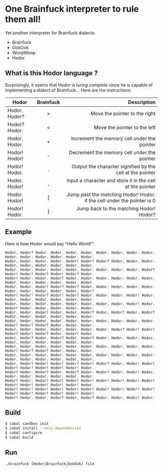 # One Brainfuck interpreter to rule them all!

Yet another interpreter for Brainfuck dialects:

* Brainfuck
* OokOok
* WoopWoop
* Hodor

## What is this Hodor language ?

Surprisingly, it seems that Hodor is *turing complete* since he is capable of implementing a dialect of Brainfuck...
Here are the instructions:

| Hodor         | Brainfuck | Description                                                             |
| ------------- |:---------:| -----------------------------------------------------------------------:|
| Hodor. Hodor? | >         | Move the pointer to the right                                           |
| Hodor? Hodor. | <         | Move the pointer to the left                                            |
| Hodor. Hodor. | +         | Increment the memory cell under the pointer                             |
| Hodor! Hodor! | -         | Decrement the memory cell under the pointer                             |
| Hodor! Hodor. | .         | Output the character signified by the cell at the pointer               |
| Hodor. Hodor! | ,         | Input a character and store it in the cell at the pointer               |
| Hodor. Hodor! | [         | Jump past the matching Hodor! Hodor. if the cell under the pointer is 0 |
| Hodor! Hodor. | ]         | Jump back to the matching Hodor! Hodor?                                 |

## Example

Here is how Hodor would say "Hello World!":
```
Hodor. Hodor? Hodor. Hodor. Hodor. Hodor. Hodor. Hodor. Hodor. Hodor. Hodor. Hodor. Hodor. Hodor. Hodor. Hodor.
Hodor. Hodor. Hodor. Hodor. Hodor! Hodor? Hodor? Hodor. Hodor. Hodor. Hodor. Hodor. Hodor. Hodor. Hodor. Hodor.
Hodor. Hodor. Hodor. Hodor. Hodor. Hodor. Hodor. Hodor. Hodor. Hodor? Hodor! Hodor! Hodor? Hodor! Hodor? Hodor.
Hodor! Hodor. Hodor. Hodor? Hodor. Hodor. Hodor. Hodor. Hodor. Hodor. Hodor. Hodor. Hodor. Hodor. Hodor. Hodor.
Hodor. Hodor. Hodor! Hodor? Hodor? Hodor. Hodor. Hodor. Hodor. Hodor. Hodor. Hodor. Hodor. Hodor. Hodor. Hodor?
Hodor! Hodor! Hodor? Hodor! Hodor? Hodor. Hodor. Hodor. Hodor! Hodor. Hodor. Hodor. Hodor. Hodor. Hodor. Hodor.
Hodor. Hodor. Hodor. Hodor. Hodor. Hodor. Hodor. Hodor. Hodor! Hodor. Hodor! Hodor. Hodor. Hodor. Hodor. Hodor.
Hodor. Hodor. Hodor! Hodor. Hodor. Hodor? Hodor. Hodor? Hodor. Hodor? Hodor. Hodor. Hodor. Hodor. Hodor. Hodor.
Hodor. Hodor. Hodor. Hodor. Hodor. Hodor. Hodor. Hodor. Hodor. Hodor. Hodor! Hodor? Hodor? Hodor. Hodor. Hodor.
Hodor. Hodor. Hodor. Hodor. Hodor. Hodor. Hodor. Hodor? Hodor! Hodor! Hodor? Hodor! Hodor? Hodor. Hodor! Hodor.
Hodor. Hodor? Hodor. Hodor? Hodor. Hodor? Hodor. Hodor. Hodor. Hodor. Hodor. Hodor. Hodor. Hodor. Hodor. Hodor.
Hodor. Hodor. Hodor. Hodor. Hodor. Hodor. Hodor. Hodor. Hodor. Hodor. Hodor! Hodor? Hodor? Hodor. Hodor. Hodor.
Hodor. Hodor. Hodor. Hodor. Hodor. Hodor. Hodor. Hodor. Hodor. Hodor. Hodor. Hodor. Hodor. Hodor. Hodor. Hodor.
Hodor. Hodor? Hodor! Hodor! Hodor? Hodor! Hodor? Hodor. Hodor! Hodor! Hodor! Hodor! Hodor! Hodor! Hodor! Hodor.
Hodor? Hodor. Hodor? Hodor. Hodor? Hodor. Hodor? Hodor. Hodor! Hodor. Hodor. Hodor. Hodor. Hodor. Hodor. Hodor.
Hodor! Hodor. Hodor! Hodor! Hodor! Hodor! Hodor! Hodor! Hodor! Hodor! Hodor! Hodor! Hodor! Hodor! Hodor! Hodor.
Hodor! Hodor! Hodor! Hodor! Hodor! Hodor! Hodor! Hodor! Hodor! Hodor! Hodor! Hodor! Hodor! Hodor! Hodor! Hodor!
Hodor! Hodor. Hodor. Hodor? Hodor. Hodor? Hodor. Hodor. Hodor! Hodor.
```

## Build

```sh
$ cabal sandbox init
$ cabal install --only-dependencies
$ cabal configure
$ cabal build
```

## Run

```sh
./brainfuck [Hodor|Brainfuck|OokOok] file
```
